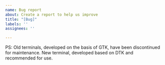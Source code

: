 ```yaml
---
name: Bug report
about: Create a report to help us improve
title: "[Bug]"
labels: ''
assignees: ''

---
```


PS:
Old terminals, developed on the basis of GTK, have been discontinued for maintenance.
New terminal, developed based on DTK and recommended for use.
